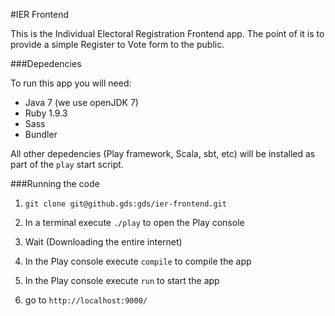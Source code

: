 #IER Frontend

This is the Individual Electoral Registration Frontend app. The point of it is to provide a simple Register to Vote form to the public.

###Depedencies

To run this app you will need: 

 - Java 7 (we use openJDK 7)
 - Ruby 1.9.3
 - Sass
 - Bundler

All other depedencies (Play framework, Scala, sbt, etc) will be installed as part of the `play` start script.

###Running the code

 1. `git clone git@github.gds:gds/ier-frontend.git`
 
 2. In a terminal execute `./play` to open the Play console
 
 3. Wait (Downloading the entire internet)
 
 4. In the Play console execute `compile` to compile the app

 5. In the Play console execute `run` to start the app
 
 5. go to `http://localhost:9000/`
